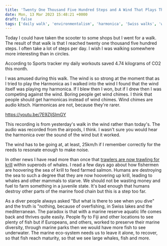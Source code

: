 ```yaml
---
title: 'Twenty One Thousand Five Hundred Steps and A Wind That Plays The Harmonica'
date: Mon, 13 Mar 2023 15:48:21 +0000
draft: false
tags: ['daily walk', 'environmentalism', 'harmonica', 'Swiss walks', 'windy']
---
```


Today I could have taken the scooter to some shops but I went for a walk. The result of that walk is that I reached twenty one thousand five hundred steps. I often take a lot of steps per day. I wish I was walking somewhere more interesting than in circles.

According to Sports tracker my daily workouts saved 4.74 kilograms of CO2 this month.

I was amused during this walk. The wind is so strong at the moment that as I tried to play the Harmonica as I walked into the wind I found that the wind itself was playing my harmonica. If I blew then I won, but if I drew then I was competing against the wind. Boring people get wind chimes. I think that people should get harmonicas instead of wind chimes. Wind chimes are audio kitsch. Harmonicas are not, because they're rarer.

https://youtu.be/7E9ZljSImGY

This recording is from yesterday's walk in the wind rather than today's. The audio was recorded from the airpods, I think. I wasn't sure you would hear the harmonica over the sound of the wind but it worked.

The wind has to be going at, at least, 25km/h if I remember correctly for the reeds to resonate enough to make noise.

In other news I have read more than once that [trawlers are now trawling for krill](https://divernet.com/scuba-news/krill-trawlers-cut-through-fin-whale-megapod/) within superods of whales. I read a few days ago about how fishermen are hoovering the sea of krill to feed farmed salmon. Humans are destroying the sea to such a degree that they are now hoovering up krill, leading to whales and other mammals to starve. We should not be wasting money and fuel to farm something in a juvenile state. It's bad enough that humans destroy other parts of the marine food chain but this is a step too far.

As a diver people always asked "But what is there to see when you dive" and the truth is "nothing, because of overfishing, in Swiss lakes and the mediterranean. The paradox is that with a marine reserve aquatic life comes back and thrives quite easily. People fly to Fiji and other locations to see plenty of fish but if Europeans, and others, worked to preserve their marine diversity, through marine parks then we would have more fish to see underwater. The marine eco-system needs us to leave it alone, to recover, so that fish reach maturity, so that we see large whales, fish and more.